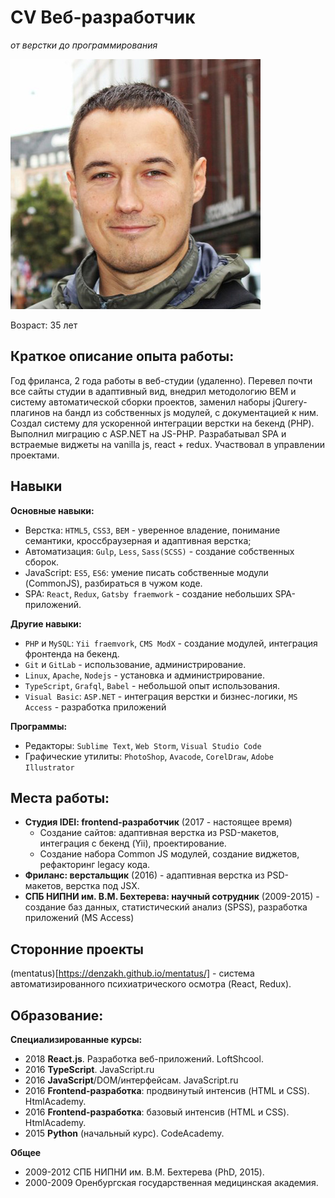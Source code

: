 # CV Веб-разработчик
*от верстки до программирования*

![](https://raw.githubusercontent.com/denzakh/cv/master/Helsinki-400.jpg)

Возраст: 35 лет

## Краткое описание опыта работы:
Год фриланса, 2 года работы в веб-студии (удаленно). Перевел почти все сайты студии в адаптивный вид, внедрил методологию BEM и систему автоматической сборки проектов, заменил наборы jQurery-плагинов на бандл из собственных js модулей, c документацией к ним. Создал систему для ускоренной интеграции верстки на бекенд (PHP). Выполнил миграцию с ASP.NET на JS-PHP. Разрабатывал SPA и встраемые виджеты на vanilla js, react + redux. Участвовал в управлении проектами.

## Навыки
**Основные навыки:**
- Верстка: `HTML5`, `CSS3`, `BEM` - уверенное владение, понимание семантики, кросcбраузерная и адаптивная верстка;
- Автоматизация: `Gulp`, `Less`, `Sass(SCSS)` - создание собственных сборок.
- JavaScript: `ES5`, `ES6`: умение писать собственные модули (CommonJS), разбираться в чужом коде.
- SPA: `React`, `Redux`, `Gatsby fraemwork` - создание небольших SPA-приложений.

**Другие навыки:**
- `PHP` и `MySQL`: `Yii fraemvork`, `CMS ModX` - создание модулей, интеграция фронтенда на бекенд.
- `Git` и `GitLab` - использование, администрирование.
- `Linux`, `Apache`, `Nodejs` - установка и администрирование.
- `TypeScript`, `Grafql`, `Babel` - небольшой опыт использования.
- `Visual Basic`: `ASP.NET`  - интеграция верстки и бизнес-логики, `MS Access` - разработка приложений

**Программы:**
- Редакторы: `Sublime Text`, `Web Storm`, `Visual Studio Code`
- Графические утилиты: `PhotoShop`, `Avacode`, `CorelDraw`, `Adobe Illustrator`

## Места работы:
- **Студия IDEI: frontend-разработчик** (2017 - настоящее время)
    - Создание сайтов: адаптивная верстка из PSD-макетов, интеграция с бекенд (Yii), проектирование.
    - Создание набора Common JS модулей, создание виджетов, рефакторинг legacy кода.
- **Фриланс: верстальщик** (2016) - адаптивная верстка из PSD-макетов, верстка под JSX.
- **СПБ НИПНИ им. В.М. Бехтерева: научный сотрудник** (2009-2015) - создание баз данных, статистический анализ (SPSS), разработка приложений (MS Access)

## Сторонние проекты
(mentatus)[https://denzakh.github.io/mentatus/] - система автоматизированного психиатрического осмотра (React, Redux).

## Образование:
**Специализированные курсы:**
- 2018 **React.js**. Разработка веб-приложений. LoftShcool.
- 2016 **TypeScript**. JavaScript.ru
- 2016 **JavaScript**/DOM/интерфейсам. JavaScript.ru
- 2016 **Frontend-разработка**: продвинутый интенсив (HTML и CSS). HtmlAcademy.
- 2016 **Frontend-разработка**: базовый интенсив (HTML и CSS). HtmlAcademy.
- 2015 **Python** (начальный курс). CodeAcademy.

**Общее**
- 2009-2012 СПБ НИПНИ им. В.М. Бехтерева (PhD, 2015).
- 2000-2009 Оренбургская государственная медицинская академия.